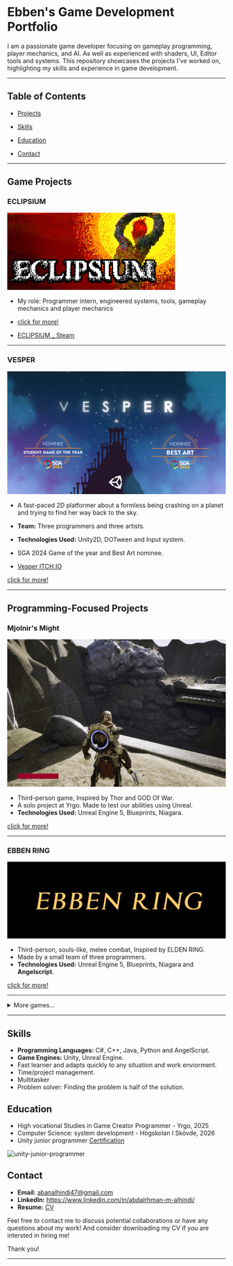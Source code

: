 
# Ebben's Game Development Portfolio

I am a passionate game developer focusing on gameplay programming, player mechanics, and AI. As well as experienced with shaders, UI, Editor tools and systems.
This repository showcases the projects I've worked on, highlighting my skills and experience in game development.

---

## Table of Contents
- [Projects](#Projects)

- [Skills](#Skills)

- [Education](#Education)

- [Contact](#Contact)

---

## Game Projects

### ECLIPSIUM

![Thumbnail](/Sources/Eclipsium/Images/EclipsiumLogo.png)
- My role: Programmer intern, engineered systems, tools, gameplay mechanics and player mechanics
- [click for more!](https://github.com/Samurai-Ebben/Portflio/tree/main/Sources/Eclipsium)

- [ECLIPSIUM _ Steam](https://store.steampowered.com/app/2419670/Eclipsium/) 
---

### VESPER

![Thumbnail](/Sources/Vesper/Images/vesper_thumb_16_9.png)


- A fast-paced 2D platformer about a formless being crashing on a planet and trying to find her way back to the sky.
- **Team:** Three programmers and three artists.
- **Technologies Used:** Unity2D, DOTween and Input system.
- SGA 2024 Game of the year and Best Art nominee. 

- [Vesper ITCH.IO](https://yrgo-game-creator.itch.io/vesper)
  
[click for more!](https://github.com/Samurai-Ebben/Portflio/tree/main/Sources/Vesper)


---

## Programming-Focused Projects

### Mjolnir's Might
  ![](/Sources/MjolnirsMight/Images/Trhowingrecalling-ezgif.com-optimize.gif)

-  Third-person game, Inspired by Thor and GOD Of War.
-  A solo project at Yrgo. Made to test our abilities using Unreal.
-  **Technologies Used:** Unreal Engine 5, Blueprints, Niagara.

[click for more!](https://github.com/Samurai-Ebben/Portflio/tree/main/Sources/MjolnirsMight)

---

### EBBEN RING
  ![](/Sources/Ebben-Ring/Images/TitleScreen2.png)

-  Third-person, souls-like, melee combat, Inspired by ELDEN RING.
-  Made by a small team of three programmers. 
-  **Technologies Used:** Unreal Engine 5, Blueprints, Niagara and **Angelscript**.

[click for more!](https://github.com/Samurai-Ebben/Portflio/tree/main/Sources/Ebben-Ring)

---
<details><Summary>More games...</Summary>
  
### Hell Racer
![](/Sources/HellRacer/Images/Thumbnail.png)

-  Kart racing game, Inspired by Mario Kart.
-  **Technologies Used:** Unreal Engine 5, C++ and its libraries.
-  A group assignment in Yrgo. Made to try out C++ alone.

[click for more!](https://github.com/Samurai-Ebben/Portflio/tree/main/Sources/HellRacer)

---
### DEEPRESSURE VR
  ![](/Sources/DEEPRESSURE/Images/Thumbnail.png)
  
-  Virtual reality game, Inspired by Iron lung.
-  A programming project at Yrgo.
-  **Technologies Used:** Unity 3D, C#, Shader Graphs, Meta vr.

[Click for more!](https://github.com/Samurai-Ebben/Portflio/tree/Sources/DEEPRESSURE)

---

### Kat-boom
![Thumbnail_katboom](/Sources/Kat-boom/Images/splashart.png)

- A small project made in 4 days. A cat ghost looking for its yarnball to rest in peace.
- My role in this project is Lead Programmer responsible for the player mechanics and gameplay.
- **Technologies Used:** Unity and Lootlocker database.
- [Katboom On Itch.IO](https://ebben.itch.io/katboom)

[click for more!](https://github.com/Samurai-Ebben/Portflio/tree/main/Sources/Kat-boom)

---
### A-B-C (Auto-Battling-Cards)

![](/Sources/ABC/Images/GamePlay3.gif)

-  A simple mobile online auto battle, card game with a twist.
-  A solo assignment in Yrgo. Made to test our abilities using database.
-  **Technologies Used:** Unity, DOTween, Firebase, Shader graph system.


[click for more!](https://github.com/Samurai-Ebben/Portflio/tree/main/Sources/ABC)
</details>


--- 

## Skills

- **Programming Languages:** C#, C++, Java, Python and AngelScript.
- **Game Engines:** Unity, Unreal Engine.
- Fast learner and adapts quickly to any situation and work enviorment.
- Time/project management.
- Multitasker
- Problem solver: Finding the problem is half of the solution.


## Education

- High vocational Studies in Game Creator Programmer - Yrgo, 2025
- Computer Science: system development - Högskolan I Skövde, 2026
- Unity junior programmer [Certification](https://www.credly.com/badges/b8378b37-06ee-4570-a708-e0825a83b21f/public_url)

![unity-junior-programmer](https://github.com/Samurai-Ebben/Portfolio/assets/71189461/335d9e9c-2a31-40c2-b707-aedfcae258bc)

## Contact

- **Email:** abanalhindi47@gmail.com
- **LinkedIn:** https://www.linkedin.com/in/abdalrhman-m-alhindi/
- **Resume:** <a href="/Sources/GameDevCv25.pdf" download> CV </a>

Feel free to contact me to discuss potential collaborations or have any questions about my work! 
And consider downloading my CV if you are intersted in hiring me!

Thank you!

---
